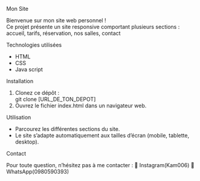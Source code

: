 Mon Site

Bienvenue sur mon site web personnel !  
Ce projet présente un site responsive comportant plusieurs sections : accueil, tarifs, réservation, nos salles, contact


Technologies utilisées

- HTML  
- CSS
- Java script 


Installation

1. Clonez ce dépôt :  
   git clone [URL_DE_TON_DEPOT]  
2. Ouvrez le fichier index.html dans un navigateur web.


Utilisation

- Parcourez les différentes sections du site.  
- Le site s’adapte automatiquement aux tailles d’écran (mobile, tablette, desktop).


Contact

Pour toute question, n’hésitez pas à me contacter : 📸 Instagram(Kam006)
                                                    💬 WhatsApp(0980590393)
